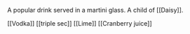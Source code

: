 A popular drink served in a martini glass. A child of [[Daisy]].

[[Vodka]]
[[triple sec]]
[[Lime]]
[[Cranberry juice]]
